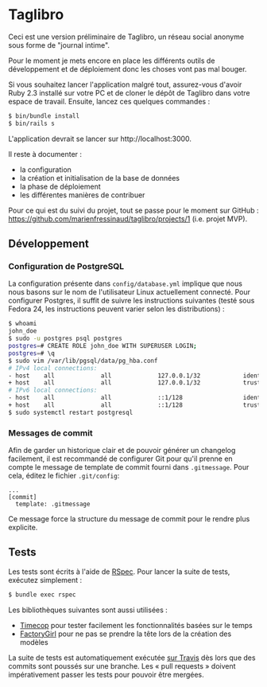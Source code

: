 # Taglibro

Ceci est une version préliminaire de Taglibro, un réseau social anonyme sous
forme de "journal intime".

Pour le moment je mets encore en place les différents outils de développement
et de déploiement donc les choses vont pas mal bouger.

Si vous souhaitez lancer l'application malgré tout, assurez-vous d'avoir Ruby
2.3 installé sur votre PC et de cloner le dépôt de Taglibro dans votre espace
de travail. Ensuite, lancez ces quelques commandes :

```bash
$ bin/bundle install
$ bin/rails s
```

L'application devrait se lancer sur http://localhost:3000.

Il reste à documenter :

- la configuration
- la création et initialisation de la base de données
- la phase de déploiement
- les différentes manières de contribuer

Pour ce qui est du suivi du projet, tout se passe pour le moment sur GitHub :
https://github.com/marienfressinaud/taglibro/projects/1 (i.e. projet MVP).

## Développement

### Configuration de PostgreSQL

La configuration présente dans `config/database.yml` implique que nous nous
basons sur le nom de l'utilisateur Linux actuellement connecté. Pour configurer
Postgres, il suffit de suivre les instructions suivantes (testé sous Fedora 24,
les instructions peuvent varier selon les distributions) :

```bash
$ whoami
john_doe
$ sudo -u postgres psql postgres
postgres=# CREATE ROLE john_doe WITH SUPERUSER LOGIN;
postgres=# \q
$ sudo vim /var/lib/pgsql/data/pg_hba.conf
# IPv4 local connections:
- host    all             all             127.0.0.1/32            ident
+ host    all             all             127.0.0.1/32            trust
# IPv6 local connections:
- host    all             all             ::1/128                 ident
+ host    all             all             ::1/128                 trust
$ sudo systemctl restart postgresql
```

### Messages de commit

Afin de garder un historique clair et de pouvoir générer un changelog
facilement, il est recommandé de configurer Git pour qu'il prenne en compte le
message de template de commit fourni dans `.gitmessage`. Pour cela, éditez le
fichier `.git/config`:

```
...
[commit]
  template: .gitmessage
```

Ce message force la structure du message de commit pour le rendre plus
explicite.

## Tests

Les tests sont écrits à l'aide de [RSpec](http://rspec.info/). Pour lancer la
suite de tests, exécutez simplement :

```bash
$ bundle exec rspec
```

Les bibliothèques suivantes sont aussi utilisées :

- [Timecop](https://github.com/travisjeffery/timecop) pour tester facilement
  les fonctionnalités basées sur le temps
- [FactoryGirl](https://github.com/thoughtbot/factory_girl) pour ne pas se
  prendre la tête lors de la création des modèles

La suite de tests est automatiquement exécutée [sur Travis](https://travis-ci.org/marienfressinaud/taglibro)
dès lors que des commits sont poussés sur une branche. Les « pull requests »
doivent impérativement passer les tests pour pouvoir être mergées.
